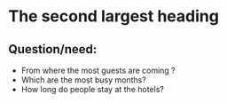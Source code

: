 
# The second largest heading

## Question/need:
  
 - From where the most guests are coming ?
 - Which are the most busy months?
 - How long do people stay at the hotels?
